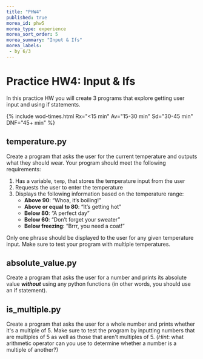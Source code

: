 ```yaml
---
title: "PHW4"
published: true
morea_id: phw5
morea_type: experience
morea_sort_order: 5
morea_summary: "Input & Ifs"
morea_labels:
 - by 6/3
---
```

# Practice HW4: Input & Ifs

In this practice HW you will create 3 programs that explore getting user input and using if statements.

{% include wod-times.html Rx="<15 min" Av="15-30 min" Sd="30-45 min" DNF="45+ min" %}

## temperature.py

Create a program that asks the user for the current temperature and outputs what they should wear. Your program should meet the following requirements:

1. Has a variable, `temp`, that stores the temperature input from the user
2. Requests the user to enter the temperature
3. Displays the following information based on the temperature range:
    * **Above 90**: “Whoa, it’s boiling!”
    * **Above or equal to 80**: “It’s getting hot”
    * **Below 80**: “A perfect day”
    * **Below 60**: “Don’t forget your sweater”
    * **Below freezing**: “Brrr, you need a coat!”

Only one phrase should be displayed to the user for any given temperature input. Make sure to test your program with multiple temperatures.

## absolute_value.py

Create a program that asks the user for a number and prints its absolute value ***without*** using any python functions (in other words, you should use an if statement). 

## is_multiple.py

Create a program that asks the user for a whole number and prints whether it's a multiple of 5. Make sure to test the program by inputting numbers that are multiples of 5 as well as those that aren't multiples of 5. (*Hint*: what arithmetic operator can you use to determine whether a number is a multiple of another?)



<!--
## Demonstration


Once you've finished doing the HW a single time, you can watch me do it:

{% include youtube.html id="gHFuYMWDa28" %}

{% include wod-warning.html %}-->
